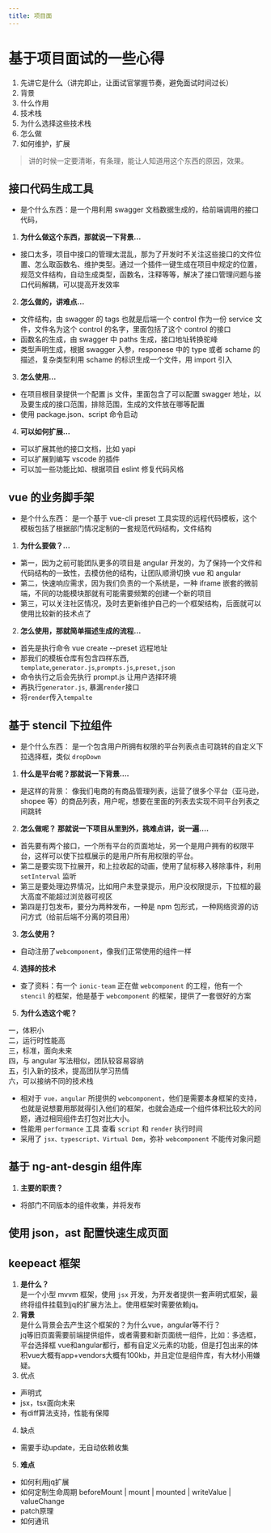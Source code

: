 ```yaml
---
title: 项目面
---   
```

# 基于项目面试的一些心得

1. 先讲它是什么（讲完即止，让面试官掌握节奏，避免面试时间过长）
2. 背景
3. 什么作用
4. 技术栈
5. 为什么选择这些技术栈
6. 怎么做
7. 如何维护，扩展

> 讲的时候一定要清晰，有条理，能让人知道用这个东西的原因，效果。

## 接口代码生成工具

- 是个什么东西：是一个用利用 swagger 文档数据生成的，给前端调用的接口代码，

1. **为什么做这个东西，那就说一下背景...**

- 接口太多，项目中接口的管理太混乱，那为了开发时不关注这些接口的文件位置、怎么取函数名、维护类型。通过一个插件一键生成在项目中规定的位置，规范文件结构，自动生成类型，函数名，注释等等，解决了接口管理问题与接口代码解耦，可以提高开发效率

2. **怎么做的，讲难点...**

- 文件结构，由 swagger 的 tags 也就是后端一个 control 作为一份 service 文件，文件名为这个 control 的名字，里面包括了这个 control 的接口
- 函数名的生成，由 swagger 中 paths 生成，接口地址转换驼峰
- 类型声明生成，根据 swagger 入参，responese 中的 type 或者 schame 的描述，复杂类型利用 schame 的标识生成一个文件，用 import 引入

3. **怎么使用...**

- 在项目根目录提供一个配置 js 文件，里面包含了可以配置 swagger 地址，以及要生成的接口范围，排除范围，生成的文件放在哪等配置
- 使用 package.json、script 命令启动

4. **可以如何扩展...**

- 可以扩展其他的接口文档，比如 yapi
- 可以扩展到编写 vscode 的插件
- 可以加一些功能比如、根据项目 eslint 修复代码风格

## vue 的业务脚手架

- 是个什么东西： 是一个基于 vue-cli preset 工具实现的远程代码模板，这个模板包括了根据部门情况定制的一套规范代码结构，文件结构

1. **为什么要做？...**

- 第一，因为之前可能团队更多的项目是 angular 开发的，为了保持一个文件和代码结构的一致性，去模仿他的结构，让团队顺滑切换 vue 和 angular
- 第二，快速响应需求，因为我们负责的一个系统是，一种 iframe 嵌套的微前端，不同的功能模块那就有可能需要频繁的创建一个新的项目
- 第三，可以关注社区情况，及时去更新维护自己的一个框架结构，后面就可以使用比较新的技术点了

2. **怎么使用，那就简单描述生成的流程...**

- 首先是执行命令 vue create --preset 远程地址
- 那我们的模板仓库有包含四样东西, `template`,`generator.js`,`prompts.js`,`preset,json`
- 命令执行之后会先执行 prompt.js 让用户选择环境
- 再执行`generator.js`, 暴漏`render`接口
- 将`render`传入`tempalte`

## 基于 stencil 下拉组件

- 是个什么东西： 是一个包含用户所拥有权限的平台列表点击可跳转的自定义下拉选择框，类似 `dropDown`

1. **什么是平台呢？那就说一下背景....**

- 是这样的背景： 像我们电商的有商品管理列表，运营了很多个平台（亚马逊，shopee 等）的商品列表，用户呢，想要在里面的列表去实现不同平台列表之间跳转

2. **怎么做呢？ 那就说一下项目从里到外，挑难点讲，说一遍....**

- 首先要有两个接口，一个所有平台的页面地址，另一个是用户拥有的权限平台，这样可以使下拉框展示的是用户所有用权限的平台。
- 第二是要实现下拉展开，和上拉收起的动画，使用了鼠标移入移除事件，利用 `setInterval` 监听
- 第三是要处理边界情况，比如用户未登录提示，用户没权限提示，下拉框的最大高度不能超过浏览器可视区
- 第四是打包发布，要分为两种发布，一种是 npm 包形式，一种网络资源的访问方式（给前后端不分离的项目用）

3. **怎么使用？**

- 自动注册了`webcomponent`，像我们正常使用的组件一样

4. **选择的技术**

- 查了资料：有一个 `ionic-team` 正在做 `webcomponent` 的工程，他有一个 `stencil` 的框架，他是基于 `webcomponent` 的框架，提供了一套很好的方案

5. **为什么选这个呢？**

一，体积小  
二，运行时性能高  
三，标准，面向未来  
四，与 angular 写法相似，团队较容易容纳  
五，引入新的技术，提高团队学习热情  
六，可以接纳不同的技术栈

- 相对于 `vue，angular` 所提供的 `webcomponent`，他们是需要本身框架的支持，也就是说想要用那就得引入他们的框架，也就会造成一个组件体积比较大的问题，通过相同组件去打包对比大小。
- 性能用 `performance` 工具 查看 `script` 和 `render` 执行时间
- 采用了 `jsx、typescript、Virtual Dom`，弥补 `webcomponent` 不能传对象问题

## 基于 ng-ant-desgin 组件库

1. **主要的职责？**

- 将部门不同版本的组件收集，并将发布

## 使用 json，ast 配置快速生成页面

## keepeact 框架

1. **是什么？**  
是一个小型 mvvm 框架，使用 `jsx` 开发，为开发者提供一套声明式框架，最终将组件挂载到jq的扩展方法上。使用框架时需要依赖jq。
2. **背景**  
是什么背景会去产生这个框架的？为什么vue，angular等不行？  
jq等旧页面需要前端提供组件，或者需要和新页面统一组件，比如：多选框，平台选择框
vue和angular都行，都有自定义元素的功能，但是打包出来的体积vue大概有app+vendors大概有100kb，并且定位是组件库，有大材小用嫌疑。
3. 优点  
- 声明式
- jsx，tsx面向未来
- 有diff算法支持，性能有保障
4. 缺点
- 需要手动update，无自动依赖收集
5. **难点**  
- 如何利用jq扩展
- 如何定制生命周期
  beforeMount
  |
  mount
  |
  mounted
  |
  writeValue
  |
  valueChange
- patch原理
- 如何通讯